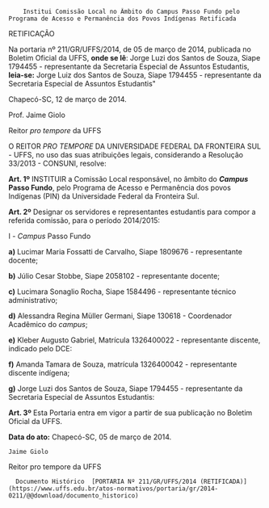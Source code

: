         Institui Comissão Local no Âmbito do Campus Passo Fundo pelo Programa de Acesso e Permanência dos Povos Indígenas Retificada  

RETIFICAÇÃO

 Na portaria nº 211/GR/UFFS/2014, de 05 de março de 2014, publicada no Boletim Oficial da UFFS, **onde se lê**: Jorge Luzi dos Santos de Souza, Siape 1794455 - representante da Secretaria Especial de Assuntos Estudantis, **leia-se:** Jorge Luiz dos Santos de Souza, Siape 1794455 - representante da Secretaria Especial de Assuntos Estudantis"

 Chapecó-SC, 12 de março de 2014.

 Prof. Jaime Giolo

 Reitor *pro tempore* da UFFS

 O REITOR *PRO TEMPORE* DA UNIVERSIDADE FEDERAL DA FRONTEIRA SUL - UFFS, no uso das suas atribuições legais, considerando a Resolução 33/2013 - CONSUNI, resolve:

 **Art. 1º** INSTITUIR a Comissão Local responsável, no âmbito do ***Campus* Passo Fundo**, pelo Programa de Acesso e Permanência dos povos Indígenas (PIN) da Universidade Federal da Fronteira Sul.

 **Art. 2º** Designar os servidores e representantes estudantis para compor a referida comissão, para o período 2014/2015:

 I - *Campus* Passo Fundo

 **a)** Lucimar Maria Fossatti de Carvalho, Siape 1809676 - representante docente;

 **b)** Júlio Cesar Stobbe, Siape 2058102 - representante docente;

 **c)** Lucimara Sonaglio Rocha, Siape 1584496 - representante técnico administrativo;

 **d)** Alessandra Regina Müller Germani, Siape 130618 - Coordenador Acadêmico do *campus*;

 **e)** Kleber Augusto Gabriel, Matrícula 1326400022 - representante discente, indicado pelo DCE:

 **f)** Amanda Tamara de Souza, matrícula 1326400042 - representante discente indígena;

 **g)** Jorge Luzi dos Santos de Souza, Siape 1794455 - representante da Secretaria Especial de Assuntos Estudantis:

 **Art. 3º** Esta Portaria entra em vigor a partir de sua publicação no Boletim Oficial da UFFS.

  

   **Data do ato:** Chapecó-SC, 05 de março de 2014.   
 

    Jaime Giolo   
 Reitor pro tempore da UFFS 

      Documento Histórico  [PORTARIA Nº 211/GR/UFFS/2014 (RETIFICADA)](https://www.uffs.edu.br/atos-normativos/portaria/gr/2014-0211/@@download/documento_historico)     
      